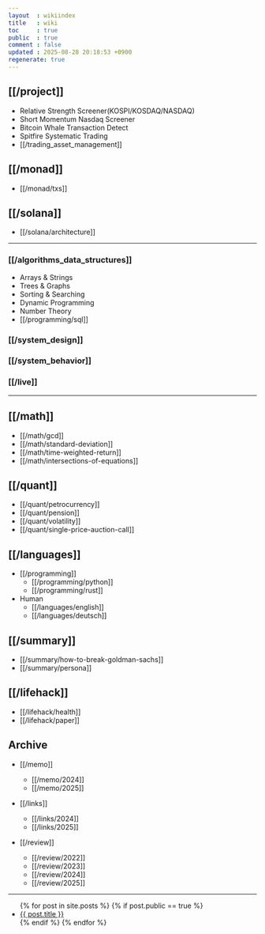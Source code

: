 ```yaml
---
layout  : wikiindex
title   : wiki
toc     : true
public  : true
comment : false
updated : 2025-08-28 20:18:53 +0900
regenerate: true
---
```

## [[/project]] 
- Relative Strength Screener(KOSPI/KOSDAQ/NASDAQ)
- Short Momentum Nasdaq Screener
- Bitcoin Whale Transaction Detect
- Spitfire Systematic Trading
- [[/trading_asset_management]]

## [[/monad]] 
- [[/monad/txs]]


## [[/solana]]
- [[/solana/architecture]]

---

### [[/algorithms_data_structures]]
- Arrays & Strings
- Trees & Graphs
- Sorting & Searching
- Dynamic Programming
- Number Theory
- [[/programming/sql]]

### [[/system_design]]
### [[/system_behavior]]
### [[/live]] 

---

## [[/math]]
- [[/math/gcd]]
- [[/math/standard-deviation]]
- [[/math/time-weighted-return]]
- [[/math/intersections-of-equations]]

## [[/quant]]
- [[/quant/petrocurrency]] 
- [[/quant/pension]]
- [[/quant/volatility]]
- [[/quant/single-price-auction-call]]

## [[/languages]]
- [[/programming]]
    - [[/programming/python]]
    - [[/programming/rust]]
- Human
    - [[/languages/english]]
    - [[/languages/deutsch]]
    
## [[/summary]]
- [[/summary/how-to-break-goldman-sachs]]
- [[/summary/persona]]

## [[/lifehack]]
- [[/lifehack/health]]
- [[/lifehack/paper]]

## Archive
- [[/memo]]
    - [[/memo/2024]]
    - [[/memo/2025]]
    
- [[/links]]
    - [[/links/2024]]
    - [[/links/2025]]

- [[/review]]
    - [[/review/2022]]
    - [[/review/2023]]
    - [[/review/2024]]
    - [[/review/2025]]

---
<div>
    <ul>
{% for post in site.posts %}
    {% if post.public == true %}
        <li>
            <a class="post-link" href="{{ post.url | prepend: site.baseurl }}">
                {{ post.title }}
            </a>
        </li>
    {% endif %}
{% endfor %}
    </ul>
</div>

